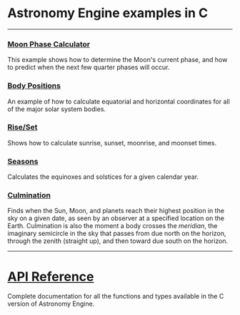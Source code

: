# Astronomy Engine examples in C

---

### [Moon Phase Calculator](moonphase.c)
This example shows how to determine the Moon's current phase,
and how to predict when the next few quarter phases will occur.

### [Body Positions](positions.c)
An example of how to calculate equatorial and horizontal coordinates for all of the major solar system bodies.

### [Rise/Set](riseset.c)
Shows how to calculate sunrise, sunset, moonrise, and moonset times.

### [Seasons](seasons.c)
Calculates the equinoxes and solstices for a given calendar year.

### [Culmination](culminate.c)
Finds when the Sun, Moon, and planets reach their highest position in the sky on a given date,
as seen by an observer at a specified location on the Earth.
Culmination is also the moment a body crosses the *meridian*, the imaginary semicircle
in the sky that passes from due north on the horizon, through the zenith (straight up),
and then toward due south on the horizon.

---

# [API Reference](../../source/c/)
Complete documentation for all the functions and types available
in the C version of Astronomy Engine.

